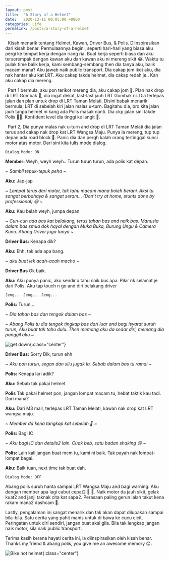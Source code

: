 ```yaml
---
layout: post
title:  "A Story of a Helmet"
date:   2020-12-11 00:05:00 +0800
categories: Life
permalink: /posts/a-story-of-a-helmet
---
```


&nbsp; Kisah menarik tentang Helmet, Kawan, Driver Bus, & Polis. Diinspirasikan dari kisah benar. Permulaannya begini, seperti hari-hari yang biasa aku pergi ke tempat kerja dengan riang ria. Buat kerja seperti biasa dan aku terserempak dengan kawan aku dan kawan aku ni mereng sikit :joy:. Waktu tu pulak time balik kerja, kami sembang-sembang then dia tanya aku, balik macam mana? Aku jawab naik public transport. Dia cakap jom ikot aku, dia nak hantar aku kat LRT. Aku cakap takde helmet, dia cakap redah je.. Kan aku cakap dia mereng.

&nbsp; Part 1 bermula, aku pon terikot mereng dia, aku cakap jom :muscle:. Plan nak drop di LRT Gombak :train2:, dia ingat dekat, last-last jauh LRT Gombak ni. Dia terlepas jalan dan plan untuk drop di LRT Taman Melati. Disini babak menarik bermula, LRT di sebelah kiri jalan malas u-turn. Bagitahu dia, bro kita jalan jauh tanpa helmet ni kang ada Polis masak nanti. Dia ckp jalan sini takde Polis :policeman:. Konfident level dia tinggi ke langit :rainbow:.

&nbsp; Part 2, Dia punya malas nak u-turn and drop di LRT Taman Melati dia jalan terus and cakap nak drop kat LRT Wangsa Maju. Punya la mereng, tup tup depan ada road block :construction:. Panic dia dan pergh kalah orang tertinggal kunci motor atas motor. Dari sini kita tulis mode dialog.

`Dialog Mode: ON`

__Member:__ Weyh, weyh weyh.. Turun turun turun, ada polis kat depan. 

~ _Sambil tepuk-tepuk peha_ ~

__Aku:__ Jap-jap

~ _Lompat terus dari motor, tak tahu macam mana boleh berani. Aksi tu sangat berbahaya & sangat seram… (Don’t try at home, stunts done by professional) :laughing:_ ~

__Aku:__ Kau belah weyh, jumpa depan 

~ _Cun-cun ada bas kat belakang, terus tahan bas and naik bas. Manusia dalam bas smua dok hayal dengan Muka Buka, Burung Ungu & Camera Kuno. Abang Driver juga tanya_ ~

__Driver Bus:__ Kenapa dik?

__Aku:__ Ehh, tak ada apa bang. 

~ _aku buat lek acah-acah macho_ ~

__Driver Bus__ Ok baik.

__Aku:__ Aku punya panic, aku sendir x tahu naik bus apa. Pikir nk selamat je dari Polis. Aku tap touch n go and diri belakang driver

`Jeng... Jeng... Jeng...`

__Polis:__ Turun... 

~ _Dia tahan bas dan tengok dalam bas_ ~

~ _Abang Polis tu dia tengok tingkap bas dari luar and bagi isyarat suruh turun, Aku buat tak tahu dulu. Then memang aku da sedar diri, memang dia panggil aku_ ~

![get down](https://images.unsplash.com/photo-1547314448-c8f4480a3ebe?ixid=MXwxMjA3fDB8MHxwaG90by1wYWdlfHx8fGVufDB8fHw%3D&ixlib=rb-1.2.1&auto=format&fit=crop&w=950&q=70){:class="center"}

__Driver Bus:__ Sorry Dik, turun ehh

~ _Aku pon turun, segan dan silu jugak la. Sebab dalam bas tu ramai_ ~

__Polis:__ Kenapa lari adik?

__Aku:__ Sebab tak pakai helmet

__Polis__ Tak pakai helmet pon, jangan lompat macam tu, hebat taktik kau tadi. Dari mana?

__Aku:__ Dari M3 mall, terlepas LRT Taman Melati, kawan nak drop kat LRT wangsa maju.

~ _Member da kena tangkap kat sebelah :rofl:_ ~

__Polis:__ Bagi IC

~ _Aku bagi IC dan details2 lain. Cuak beb, satu badan shaking :upside_down_face:_ ~

__Polis:__ Lain kali jangan buat mcm tu, kami ni baik. Tak payah nak lompat-lompat bagai.

__Aku:__ Baik tuan, next time tak buat dah.

`Dialog Mode: OFF`

Abang polis suruh hanta sampai LRT Wangsa Maju and bagi warning. Aku dengan member apa lagi cabut cepat2 :motor_scooter: :dash:. Naik motor da jauh sikit, gelak kuat2 and janji taknak cita kat sapa2. Perasaan paling gerun ialah takut kena rakam mana2 dashcam :movie_camera:.

Lastly, pengalaman ini sangat menarik dan tak akan dapat dilupakan sampai bila-bila. Satu cerita yang pahit manis untuk di bawa ke cucu cicit. Peringatan untuk diri sendiri, jangan buat aksi gila. Bila tak lengkap jangan naik motor, sila naik public transport.

Terima kasih kerana hayati cerita ini, ia diinspirasikan oleh kisah benar. Thanks my friend & abang polis, you give me an awesome memory :blush:.

![Bike not helmet](https://d3avoj45mekucs.cloudfront.net/rojakdaily/media/2nicholas/malaysia/main_1.jpeg?ext=.jpeg){:class="center"}
